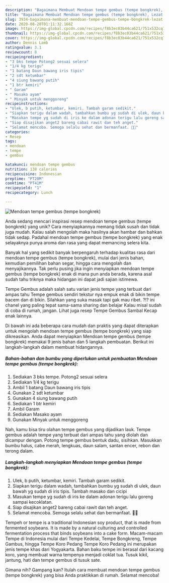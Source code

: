 ```yaml
---
description: "Bagaimana Membuat Mendoan tempe gembus (tempe bongkrek), Lezat Sekali"
title: "Bagaimana Membuat Mendoan tempe gembus (tempe bongkrek), Lezat Sekali"
slug: 3934-bagaimana-membuat-mendoan-tempe-gembus-tempe-bongkrek-lezat-sekali
date: 2020-08-28T01:11:32.168Z
image: https://img-global.cpcdn.com/recipes/f8b3ec03b44ca621/751x532cq70/mendoan-tempe-gembus-tempe-bongkrek-foto-resep-utama.jpg
thumbnail: https://img-global.cpcdn.com/recipes/f8b3ec03b44ca621/751x532cq70/mendoan-tempe-gembus-tempe-bongkrek-foto-resep-utama.jpg
cover: https://img-global.cpcdn.com/recipes/f8b3ec03b44ca621/751x532cq70/mendoan-tempe-gembus-tempe-bongkrek-foto-resep-utama.jpg
author: Dennis Lamb
ratingvalue: 3.1
reviewcount: 8
recipeingredient:
- "3 bks tempe Potong2 sesuai selera"
- "1/4 kg terigu"
- "1 batang Daun bawang iris tipis"
- "2 sdt ketumbar"
- "4 siung bawang putih"
- "1 btr kemiri"
- " Garam"
- " Masako ayam"
- " Minyak untuk menggoreng"
recipeinstructions:
- "Ulek, b putih, ketumbar, kemiri. Tambah garam sedikit."
- "Siapkan terigu dalam wadah, tambahkan bumbu yg sudah di ulek, daun bawah yg sudah di iris tipis. Tambah masako dan cicipi"
- "Masukan tempe yg sudah di iris ke dalam adonan terigu lalu goreng sampai kecoklatan."
- "Siap disajikan anget2 bareng cabai rawit dan teh anget."
- "Selamat mencoba. Semoga selalu sehat dan bermanfaat. 💚💚"
categories:
- Resep
tags:
- mendoan
- tempe
- gembus

katakunci: mendoan tempe gembus 
nutrition: 138 calories
recipecuisine: Indonesian
preptime: "PT20M"
cooktime: "PT41M"
recipeyield: "1"
recipecategory: Lunch

---
```



![Mendoan tempe gembus (tempe bongkrek)](https://img-global.cpcdn.com/recipes/f8b3ec03b44ca621/751x532cq70/mendoan-tempe-gembus-tempe-bongkrek-foto-resep-utama.jpg)

Anda sedang mencari inspirasi resep mendoan tempe gembus (tempe bongkrek) yang unik? Cara menyiapkannya memang tidak susah dan tidak juga mudah. Kalau salah mengolah maka hasilnya akan hambar dan bahkan tidak sedap. Padahal mendoan tempe gembus (tempe bongkrek) yang enak selayaknya punya aroma dan rasa yang dapat memancing selera kita.

Banyak hal yang sedikit banyak berpengaruh terhadap kualitas rasa dari mendoan tempe gembus (tempe bongkrek), mulai dari jenis bahan, kemudian pemilihan bahan segar, hingga cara mengolah dan menyajikannya. Tak perlu pusing jika ingin menyiapkan mendoan tempe gembus (tempe bongkrek) enak di mana pun anda berada, karena asal sudah tahu triknya maka hidangan ini dapat jadi sajian istimewa.

Tempe Gembus adalah salah satu varian jenis tempe yang terbuat dari ampas tahu Tempe gembus sendiri tekstur nya empuk enak di bikin tempe bacem dan di bikin. Silahkan yang suka masak tapi gak mau ribet. ?!? ini chanel yang paling tepat sama-sama sharing dan belajar Kalau misal sudah di coba di rumah, jangan. Lihat juga resep Tempe Gembus Sambal Kecap enak lainnya.


Di bawah ini ada beberapa cara mudah dan praktis yang dapat diterapkan untuk mengolah mendoan tempe gembus (tempe bongkrek) yang siap dikreasikan. Anda dapat menyiapkan Mendoan tempe gembus (tempe bongkrek) memakai 9 jenis bahan dan 5 langkah pembuatan. Berikut ini langkah-langkah dalam membuat hidangannya.

<!--inarticleads1-->

##### Bahan-bahan dan bumbu yang diperlukan untuk pembuatan Mendoan tempe gembus (tempe bongkrek):

1. Sediakan 3 bks tempe. Potong2 sesuai selera
1. Sediakan 1/4 kg terigu
1. Ambil 1 batang Daun bawang iris tipis
1. Gunakan 2 sdt ketumbar
1. Gunakan 4 siung bawang putih
1. Sediakan 1 btr kemiri
1. Ambil  Garam
1. Sediakan  Masako ayam
1. Gunakan  Minyak untuk menggoreng


Nah, kamu bisa tiru olahan tempe gembus yang dijadikan lauk. Tempe gembus adalah tempe yang terbuat dari ampas tahu yang diolah dan dicampur dengan. Potong tempe gembus bentuk dadu, sisihkan. Masukkan bumbu halus, cabe merah, lengkuas, daun salam, santan encer, rebon dan terong dalam. 

<!--inarticleads2-->

##### Langkah-langkah menyiapkan Mendoan tempe gembus (tempe bongkrek):

1. Ulek, b putih, ketumbar, kemiri. Tambah garam sedikit.
1. Siapkan terigu dalam wadah, tambahkan bumbu yg sudah di ulek, daun bawah yg sudah di iris tipis. Tambah masako dan cicipi
1. Masukan tempe yg sudah di iris ke dalam adonan terigu lalu goreng sampai kecoklatan.
1. Siap disajikan anget2 bareng cabai rawit dan teh anget.
1. Selamat mencoba. Semoga selalu sehat dan bermanfaat. 💚💚


Tempeh or tempe is a traditional Indonesian soy product, that is made from fermented soybeans. It is made by a natural culturing and controlled fermentation process that binds soybeans into a cake form. Macam-macam Tempe di Indonesia mulai dari Tempe Kedelai, Tempe Bongkreng, Tempe Gambus, hingga Tempe Koro Pedang Tempe Koro Pedang ini merupakan jenis tempe khas dari Yogyakarta. Bahan baku tempe ini berasal dari kacang koro, yang membuat warna tempenya menjadi coklat tua. Tusuk kikil, jantung, hati dan tempe gembus di tusuk sate. 

Gimana nih? Gampang kan? Itulah cara membuat mendoan tempe gembus (tempe bongkrek) yang bisa Anda praktikkan di rumah. Selamat mencoba!
